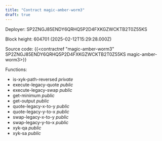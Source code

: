 ```yaml
---
title: "Contract magic-amber-worm3"
draft: true
---
```

Deployer: SP2ZNGJ85ENDY6QRHQ5P2D4FXKGZWCKTB2T0Z55KS


 



Block height: 604701 (2025-02-12T15:29:28.000Z)

Source code: {{<contractref "magic-amber-worm3" SP2ZNGJ85ENDY6QRHQ5P2D4FXKGZWCKTB2T0Z55KS magic-amber-worm3>}}

Functions:

* is-xyk-path-reversed _private_
* execute-legacy-quote _public_
* execute-legacy-swap _public_
* get-minimum _public_
* get-output _public_
* quote-legacy-x-to-y _public_
* quote-legacy-y-to-x _public_
* swap-legacy-x-to-y _public_
* swap-legacy-y-to-x _public_
* xyk-qa _public_
* xyk-sa _public_

